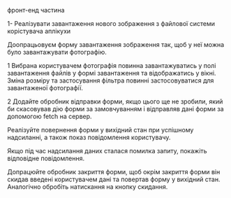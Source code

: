 фронт-енд частина



1- Реалізувати завантаження нового зображення з файлової системи корістувача аплікухи

Доопрацьовуєм форму завантаження зображення так, щоб у неї можна було завантажувати фотографію.

 1 Вибрана користувачем фотографія повинна завантажуватись у полі завантаження файлів у формі завантаження та відображатись у вікні. Зміна розміру та застосування фільтра повинні застосовуватися для завантаженої фотографії.

2 Додайте обробник відправки форми, якщо цього ще не зробили, який би скасовував дію форми за замовчуванням  і відправляв дані форми за допомогою fetch на сервер.


Реалізуйте повернення форми у вихідний стан при успішному надсиланні, а також показ повідомлення користувачу.


Якщо під час надсилання даних сталася помилка запиту, покажіть відповідне повідомлення.

Допрацюйте обробник закриття форми, щоб окрім закриття форми він скидав введені користувачем дані та повертав форму у вихідний стан. Аналогічно обробіть натискання на кнопку скидання.